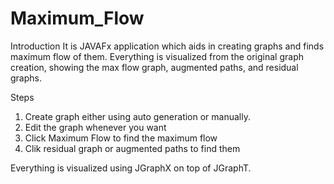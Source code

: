 # Maximum_Flow

Introduction
It is JAVAFx application which aids in creating graphs and finds maximum flow of them. Everything is visualized from the original graph creation, showing the max flow graph, augmented paths, and residual graphs.

Steps
1. Create graph either using auto generation or manually.
2. Edit the graph whenever you want
3. Click Maximum Flow to find the maximum flow
3. Clik residual graph or augmented paths to find them

Everything is visualized using JGraphX on top of JGraphT.
      
